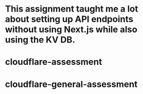 # This assignment taught me a lot about setting up API endpoints without using Next.js while also using the KV DB.

# cloudflare-assessment
# cloudflare-general-assessment
